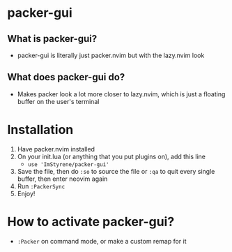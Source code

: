 # packer-gui
## What is packer-gui?
- packer-gui is literally just packer.nvim but with the lazy.nvim look

## What does packer-gui do?
- Makes packer look a lot more closer to lazy.nvim, which is just a floating buffer on the user's terminal

# Installation
1. Have packer.nvim installed
2. On your init.lua (or anything that you put plugins on), add this line
   - `use 'ImStyrene/packer-gui'`
3. Save the file, then do `:so` to source the file or `:qa` to quit every single buffer, then enter neovim again
4. Run `:PackerSync`
5. Enjoy!

# How to activate packer-gui?
- `:Packer` on command mode, or make a custom remap for it
